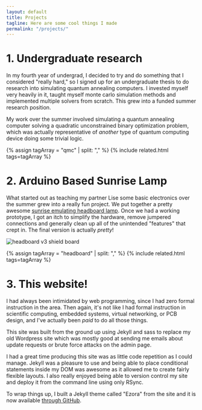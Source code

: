 ```yaml
---
layout: default
title: Projects
tagline: Here are some cool things I made
permalink: "/projects/"
---
```


# 1. Undergraduate research
In my fourth year of undergrad, I decided to try and do something that I
considered "really hard," so I signed up for an undergraduate thesis to do
research into simulating quantum annealing computers. I invested myself very
heavily in it, taught myself monte carlo simulation methods and implemented
multiple solvers from scratch. This grew into a funded summer research position.

My work over the summer involved simulating a quantum annealing computer solving
a quadratic unconstrained binary optimization problem, which was actually 
representative of *another* type of quantum computing device doing some trivial logic.

{% assign tagArray = "qmc" | split: "," %}
{% include related.html tags=tagArray %}

# 2. Arduino Based Sunrise Lamp
What started out as teaching my partner Lise some basic electronics over the 
summer grew into a really fun project. We put together a pretty awesome
[sunrise emulating headboard lamp](http://www.lisesavard.com/wakeup/). 
Once we had a working prototype, I got an itch to simplify the hardware,
remove jumpered connections and generally clean up all of the unintended 
"features" that crept in. The final version is actually *pretty*!

<img alt="headboard v3 shield board" src="{{site.baseurl}}/media/headboard-hardware-v3.jpg">

{% assign tagArray = "headboard" | split: "," %}
{% include related.html tags=tagArray %}

# 3. This website!
I had always been intimidated by web programming, since I had zero formal
instruction in the area. Then again, it's not like I had formal instruction in
scientific computing, embedded systems, virtual networking, or PCB design, 
and I've actually been *paid* to do all those things.

This site was built from the ground up using Jekyll and sass to replace my old Wordpress site which was mostly good at sending me emails about update requests or brute force attacks on the admin page.

I had a great time producing this site was as little code repetition as I could
manage. Jekyll was a pleasure to use and being able to place conditional
statements inside my DOM was awesome as it allowed me to create fairly flexible
layouts. I also really enjoyed being able to version control my site and
deploy it from the command line using only RSync.

To wrap things up, I built a Jekyll theme called "Ezora" from the site and it
is now available [through GitHub](http://www.github.com/ezrasavard/ezora-jekyll-theme).


